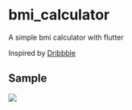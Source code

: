 # bmi_calculator

A simple bmi calculator with flutter

Inspired by [Dribbble](https://dribbble.com/shots/4585382-Simple-BMI-Calculator)

## Sample
![](https://github.com/JekamiAyo/flutter-bmi-calculator/blob/main/bmi%20gif.gif)
